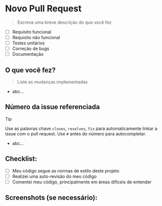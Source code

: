 # Novo Pull Request
> Escreva uma breve descrição do que você fez

- [ ] Requisito funcional
- [ ] Requisito não funcional
- [ ] Testes unitários
- [ ] Correção de bugs
- [ ] Documentação

## O que você fez?
> Liste as mudanças implementadas
- abc...

## Número da issue referenciada
> [!tip]
> Use as palavras chave `closes`, `resolves`, `fix` para automaticamente linkar a issue com o pull request. Use `#` antes do número para autocompletar.
- abc...

## Checklist:

- [ ] Meu código segue as normas de estilo deste projeto
- [ ] Realizei uma auto-revisão do meu código
- [ ] Comentei meu código, principalmente em áreas difíceis de entender

## Screenshots (se necessário):
